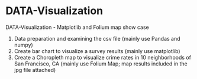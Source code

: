 # DATA-Visualization
DATA-Visualization - Matplotlib and Folium map show case
 1. Data preparation and examining the csv file (mainly use Pandas and numpy)
 2. Create bar chart to visualize a survey results (mainly use matplotlib)
 3. Create a Choropleth map to visualize crime rates in 10 neighborhoods of San Francisco, CA (mainly use Folium Map; map results included in the jpg file attached)
